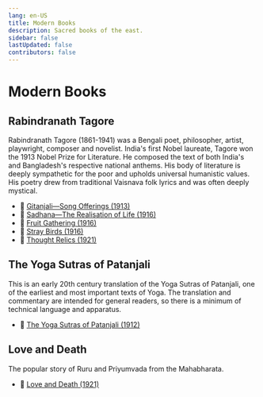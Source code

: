 ```yaml
---
lang: en-US
title: Modern Books
description: Sacred books of the east.
sidebar: false
lastUpdated: false
contributors: false
---
```


# Modern Books

## Rabindranath Tagore
Rabindranath Tagore (1861-1941) was a Bengali poet, philosopher, artist, playwright, composer and novelist. India's first Nobel laureate, Tagore won the 1913 Nobel Prize for Literature. He composed the text of both India's and Bangladesh's respective national anthems. His body of literature is deeply sympathetic for the poor and upholds universal humanistic values. His poetry drew from traditional Vaisnava folk lyrics and was often deeply mystical.

- 📕 [Gitanjali—Song Offerings (1913)](./Gitanjali/index.md)
- 📕 [Sadhana—The Realisation of Life (1916)](./Sadhana/index.md)
- 📕 [Fruit Gathering (1916)](./fruit-gathering/index.md)
- 📕 [Stray Birds (1916)](./stray-birds/index.md)
- 📕 [Thought Relics (1921)](./thought-relics/index.md)


## The Yoga Sutras of Patanjali
This is an early 20th century translation of the Yoga Sutras of Patanjali, one of the earliest and most important texts of Yoga. The translation and commentary are intended for general readers, so there is a minimum of technical language and apparatus. 

- 📕 [The Yoga Sutras of Patanjali (1912)](./yoga-sutras/index.md)


## Love and Death
The popular story of Ruru and Priyumvada from the Mahabharata.

- 📕 [Love and Death (1921)](./love-and-death/index.md)


